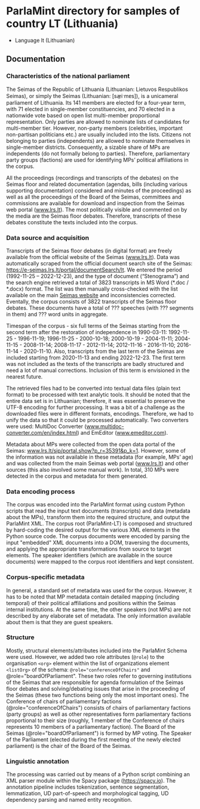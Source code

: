 # ParlaMint directory for samples of country LT (Lithuania)

-  Language lt (Lithuanian)

## Documentation

### Characteristics of the national parliament

The Seimas of the Republic of Lithuania (Lithuanian: Lietuvos Respublikos Seimas), or simply the Seimas (Lithuanian: \[sæ̠iˑmɐs\]), is a unicameral parliament of Lithuania. Its 141 members are elected for a four-year term, with 71 elected in single-member constituencies, and 70 elected in a nationwide vote based on open list multi-member proportional representation. Only parties are allowed to nominate lists of candidates for multi-member tier. However, non-party members (celebrities, important non-partisan politicians etc.) are usually included into the lists. Citizens not belonging to parties (independents) are allowed to nominate themselves in single-member districts. Consequently, a sizable share of MPs are independents (do not formally belong to parties). Therefore, parliamentary party groups (factions) are used for identifying MPs’ political affiliations in the corpus.

All the proceedings (recordings and transcripts of the debates) on the Seimas floor and related documentation (agendas, bills (including various supporting documentation) considered and minutes of the proceedings) as well as all the proceedings of the Board of the Seimas, committees and commissions are available for download and inspection from the Seimas web portal (www.lrs.lt). The most politically visible and commented on by the media are the Seimas floor debates. Therefore, transcripts of these debates constitute the texts included into the corpus.

### Data source and acquisition

Transcripts of the Seimas floor debates (in digital format) are freely available from the official website of the Seimas (www.lrs.lt). Data was automatically scraped from the official document search site of the Seimas: https://e-seimas.lrs.lt/portal/documentSearch/lt. We entered the period (1992-11-25 – 2022-12-23), and the type of document (“Stenograma”) and the search engine retrieved a total of 3823 transcripts in MS Word (*.doc / *.docx) format. The list was then manually cross-checked with the list available on the main [Seimas website](www.lrs.lt/sip/portal.show?p_r=35727) and inconsistencies corrected. Eventally, the corpus consists of 3822 transcripts of the Seimas floor debates. These documents have a total of ??? speeches (with ??? segments in them) and ??? word units in aggregate.

Timespan of the corpus - six full terms of the Seimas starting from the second term after the restoration of independence in 1990-03-11: 1992-11-25 - 1996-11-19; 1996-11-25 - 2000-10-18; 2000-10-19 - 2004-11-11; 2004-11-15 - 2008-11-14; 2008-11-17 - 2012-11-14; 2012-11-16 - 2016-11-10; 2016-11-14 - 2020-11-10. Also, transcripts from the last term of the Seimas are included starting from 2020-11-13 and ending 2022-12-23. The first term was not included as the texts of the transcripts are badly structured and need a lot of manual corrections. Inclusion of this term is envisioned in the nearest future.

The retrieved files had to be converted into textual data files (plain text format) to be processed with text analytic tools. It should be noted that the entire data set is in Lithuanian; therefore, it was essential to preserve the UTF-8 encoding for further processing. It was a bit of a challenge as the downloaded files were in different formats, encodings. Therefore, we had to unify the data so that it could be processed automatically. Two converters were used: MultiDoc Converter (www.multidoc-converter.com/en/index.html) and EmEditor (www.emeditor.com).

Metadata about MPs were collected from the open data portal of the Seimas: www.lrs.lt/sip/portal.show?p_r=35391&p_k=1. However, some of the information was not available in these metadata (for example, MPs’ age) and was collected from the main Seimas web portal (www.lrs.lt) and other sources (this also involved some manual work). In total, 310 MPs were detected in the corpus and metadata for them generated.

### Data encoding process

The corpus was encoded into the ParlaMint format using custom Python scripts that read the input text documents (transcripts) and data (metadata about the MPs), transform them into the required structure, and output the ParlaMint XML. The corpus root (ParlaMint-LT) is composed and structured by hard-coding the desired output for the various XML elements in the Python source code. The corpus documents were encoded by parsing the input "embedded" XML documents into a DOM, traversing the documents, and applying the appropriate transformations from source to target elements. The speaker identifiers (which are available in the source documents) were mapped to the corpus root identifiers and kept consistent.

### Corpus-specific metadata

In general, a standard set of metadata was used for the corpus. However, it has to be noted that MP metadata contain detailed mapping (including temporal) of their political affiliations and positions within the Seimas internal institutions. At the same time, the other speakers (not MPs) are not described by any elaborate set of metadata. The only information available about them is that they are guest speakers.

### Structure

Mostly, structural elements/attributes included into the ParlaMint Schema were used. However, we added two role attributes (`@role`) to the organisation `<org>` element within the list of organizations element `<listOrg>` of the schema: `@role="conferenceOfChairs"` and @role="boardOfParliament". These two roles refer to governing institutions of the Seimas that are responsible for agenda formulation of the Seimas floor debates and solving/debating issues that arise in the proceeding of the Seimas (these two functions being only the most important ones). The Conference of chairs of parliamentary factions (@role="conferenceOfChairs") consists of chairs of parliamentary factions (party groups) as well as other representatives form parliamentary factions proportional to their size (roughly, 1 member of the Conference of chairs represents 10 members of a parliamentary faction). The Board of the Seimas (@role="boardOfParliament") is formed by MP voting. The Speaker of the Parliament (elected during the first meeting of the newly elected parliament) is the chair of the Board of the Seimas.

### Linguistic annotation

The processing was carried out by means of a Python script combining an XML parser module within the Spacy package (https://spacy.io). The annotation pipeline includes tokenization, sentence segmentation, lemmatization, UD part-of-speech and morphological tagging, UD dependency parsing and named entity recognition.
